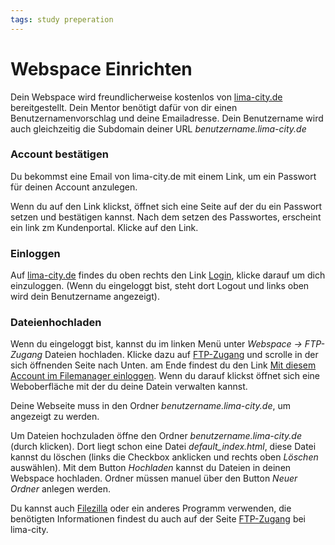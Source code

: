 ```yaml
---
tags: study preperation
---
```

# Webspace Einrichten

Dein Webspace wird freundlicherweise kostenlos von [lima-city.de](https://lima-city.de) bereitgestellt. Dein Mentor benötigt dafür von dir einen Benutzernamenvorschlag und deine Emailadresse. Dein Benutzername wird auch gleichzeitig die Subdomain deiner URL *benutzername.lima-city.de*

### Account bestätigen

Du bekommst eine Email von lima-city.de mit einem Link, um ein Passwort für deinen Account anzulegen.

Wenn du auf den Link klickst, öffnet sich eine Seite auf der du ein Passwort setzen und bestätigen kannst. Nach dem setzen des Passwortes, erscheint ein link zm Kundenportal. Klicke auf den Link.

### Einloggen

Auf [lima-city.de](https://lima-city.de) findes du oben rechts den Link [Login](https://www.lima-city.de/login), klicke darauf um dich einzuloggen. (Wenn du eingeloggt bist, steht dort Logout und links oben wird dein Benutzername angezeigt).

### Dateienhochladen

Wenn du eingeloggt bist, kannst du im linken Menü unter *Webspace -> FTP-Zugang* Dateien hochladen.
Klicke dazu auf [FTP-Zugang](https://www.lima-city.de/usercp/ftp-accounts) und scrolle in der sich öffnenden Seite nach Unten. am Ende findest du den Link
[Mit diesem Account im Filemanager einloggen](https://filemanager.lima-city.de). Wenn du darauf klickst öffnet sich eine Weboberfläche mit der du deine Datein verwalten kannst.

Deine Webseite muss in den Ordner *benutzername.lima-city.de*, um angezeigt zu werden.

Um Dateien hochzuladen öffne den Ordner *benutzername.lima-city.de* (durch klicken). Dort liegt schon eine Datei *default_index.html*, diese Datei kannst du löschen (links die Checkbox anklicken und rechts oben *Löschen* auswählen). Mit dem Button *Hochladen* kannst du Dateien in deinen Webspace hochladen. Ordner müssen manuel über den Button *Neuer Ordner* anlegen werden.

Du kannst auch [Filezilla](https://filezilla-project.org/) oder ein anderes Programm verwenden, die benötigten Informationen findest du auch auf der Seite [FTP-Zugang](https://www.lima-city.de/usercp/ftp-accounts) bei lima-city.
